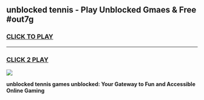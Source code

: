 
## unblocked tennis - Play Unblocked Gmaes & Free #out7g
<h3>
<a href="https://news.freeplayer.one?title=unblocked_tennis&ref=03M">CLICK TO PLAY</a></h3>
<hr>

<h3>
<a href="https://news.freeplayer.one?title=unblocked_tennis&ref=03M">CLICK 2 PLAY</a>
  
</h3>

<a href="https://news.freeplayer.one?title=unblocked_tennis&ref=03M"><img src="https://clearcache.store/games.png"></a>


**unblocked tennis games unblocked: Your Gateway to Fun and Accessible Online Gaming**
